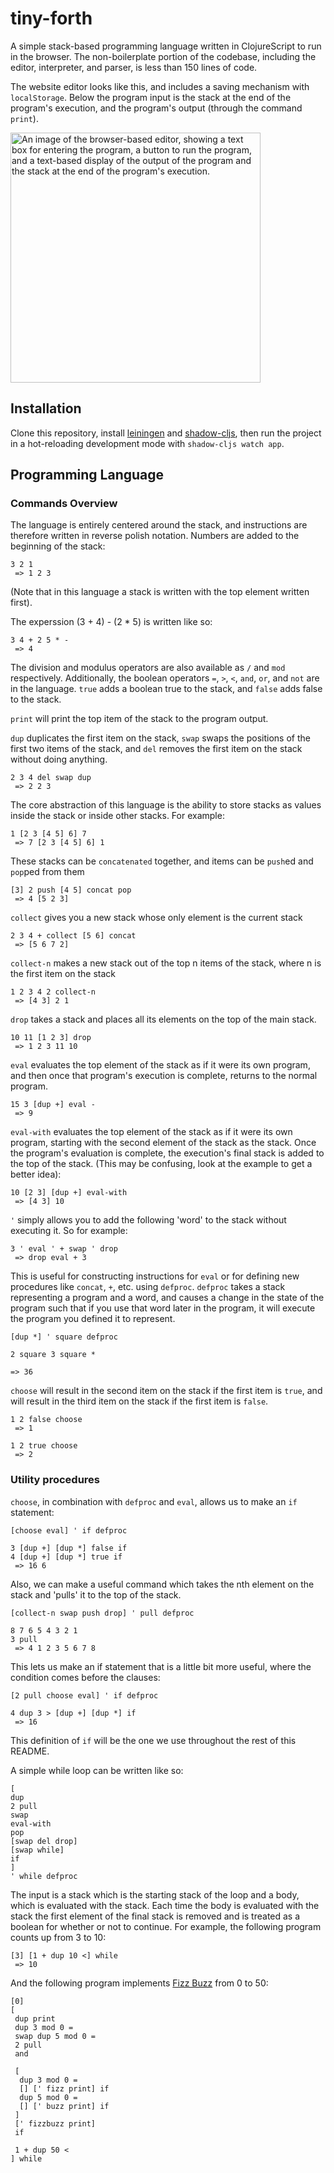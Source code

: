 # tiny-forth

A simple stack-based programming language written in ClojureScript to run in the browser. The non-boilerplate portion of the codebase, including the editor, interpreter, and parser, is less than 150 lines of code.

The website editor looks like this, and includes a saving mechanism with `localStorage`. Below the program input is the stack at the end of the program's execution, and the program's output (through the command `print`). 

<img src="https://user-images.githubusercontent.com/34197135/133296453-ab9b6255-9710-469c-b1e6-f79f67277a80.png" alt="An image of the browser-based editor, showing a text box for entering the program, a button to run the program, and a text-based display of the output of the program and the stack at the end of the program's execution." height="400">

## Installation

Clone this repository, install [leiningen](https://leiningen.org/) and [shadow-cljs](https://github.com/thheller/shadow-cljs), then run the project in a hot-reloading development mode with `shadow-cljs watch app`.

## Programming Language

### Commands Overview

The language is entirely centered around the stack, and instructions are therefore written in reverse polish notation. Numbers are added to the beginning of the stack:

```
3 2 1
 => 1 2 3
```

(Note that in this language a stack is written with the top element written first).

The experssion (3 + 4) - (2 * 5) is written like so:
```
3 4 + 2 5 * -
 => 4
```

The division and modulus operators are also available as `/` and `mod` respectively.
Additionally, the boolean operators `=`, `>`, `<`, `and`, `or`, and `not` are in the language. `true` adds a boolean true to the stack, and `false` adds false to the stack.

`print` will print the top item of the stack to the program output.

`dup` duplicates the first item on the stack, `swap` swaps the positions of the first two items of the stack, and `del` removes the first item on the stack without doing anything.

```
2 3 4 del swap dup
 => 2 2 3
```

The core abstraction of this language is the ability to store stacks as values inside the stack or inside other stacks. For example:

```
1 [2 3 [4 5] 6] 7
 => 7 [2 3 [4 5] 6] 1
```

These stacks can be `concatenated` together, and items can be `push`ed and `pop`ped from them

```
[3] 2 push [4 5] concat pop
 => 4 [5 2 3]
```

`collect` gives you a new stack whose only element is the current stack
```
2 3 4 + collect [5 6] concat
 => [5 6 7 2]
```

`collect-n` makes a new stack out of the top n items of the stack, where n is the first item on the stack

```
1 2 3 4 2 collect-n
 => [4 3] 2 1
```

`drop` takes a stack and places all its elements on the top of the main stack.

```
10 11 [1 2 3] drop
 => 1 2 3 11 10
```

`eval` evaluates the top element of the stack as if it were its own program, and then once that program's execution is complete, returns to the normal program.

```
15 3 [dup +] eval -
 => 9
```

`eval-with` evaluates the top element of the stack as if it were its own program, starting with the second element of the stack as the stack. Once the program's evaluation is complete, the execution's final stack is added to the top of the stack. (This may be confusing, look at the example to get a better idea):

```
10 [2 3] [dup +] eval-with
 => [4 3] 10
```

`'` simply allows you to add the following 'word' to the stack without executing it. So for example:

```
3 ' eval ' + swap ' drop
 => drop eval + 3
```

This is useful for constructing instructions for `eval` or for defining new procedures like `concat`, `+`, etc. using `defproc`. `defproc` takes a stack representing a program and a word, and causes a change in the state of the program such that if you use that word later in the program, it will execute the program you defined it to represent.

```
[dup *] ' square defproc

2 square 3 square *

=> 36
```

`choose` will result in the second item on the stack if the first item is `true`, and will result in the third item on the stack if the first item is `false`.

```
1 2 false choose
 => 1

1 2 true choose
 => 2
```

### Utility procedures

`choose`, in combination with `defproc` and `eval`, allows us to make an `if` statement:

```
[choose eval] ' if defproc

3 [dup +] [dup *] false if
4 [dup +] [dup *] true if
 => 16 6
```

Also, we can make a useful command which takes the nth element on the stack and 'pulls' it to the top of the stack.

```
[collect-n swap push drop] ' pull defproc

8 7 6 5 4 3 2 1
3 pull
 => 4 1 2 3 5 6 7 8
```

This lets us make an if statement that is a little bit more useful, where the condition comes before the clauses:

```
[2 pull choose eval] ' if defproc

4 dup 3 > [dup +] [dup *] if
 => 16
```

This definition of `if` will be the one we use throughout the rest of this README.

A simple while loop can be written like so:

```
[
dup
2 pull
swap
eval-with
pop
[swap del drop]
[swap while]
if
]
' while defproc
```

The input is a stack which is the starting stack of the loop and a body, which is evaluated with the stack. Each time the body is evaluated with the stack the first element of the final stack is removed and is treated as a boolean for whether or not to continue. For example, the following program counts up from 3 to 10:

```
[3] [1 + dup 10 <] while
 => 10
```

And the following program implements [Fizz Buzz](https://rosettacode.org/wiki/FizzBuzz) from 0 to 50:

```
[0]
[
 dup print
 dup 3 mod 0 =
 swap dup 5 mod 0 =
 2 pull
 and
 
 [
  dup 3 mod 0 =
  [] [' fizz print] if
  dup 5 mod 0 =
  [] [' buzz print] if
 ] 
 [' fizzbuzz print]
 if
 
 1 + dup 50 <
] while
```
